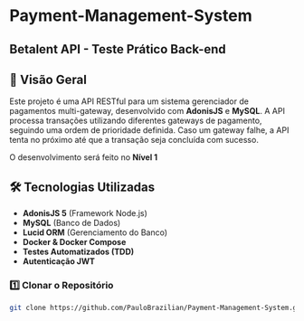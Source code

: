 # Payment-Management-System

## Betalent API - Teste Prático Back-end

## 📌 Visão Geral
Este projeto é uma API RESTful para um sistema gerenciador de pagamentos multi-gateway, desenvolvido com **AdonisJS** e **MySQL**. A API processa transações utilizando diferentes gateways de pagamento, seguindo uma ordem de prioridade definida. Caso um gateway falhe, a API tenta no próximo até que a transação seja concluída com sucesso.

O desenvolvimento será feito no **Nível 1**

## 🛠 Tecnologias Utilizadas
- **AdonisJS 5** (Framework Node.js)
- **MySQL** (Banco de Dados)
- **Lucid ORM** (Gerenciamento do Banco)
- **Docker & Docker Compose**
- **Testes Automatizados (TDD)**
- **Autenticação JWT**

### **1️⃣ Clonar o Repositório**
```sh
git clone https://github.com/PauloBrazilian/Payment-Management-System.git
```

